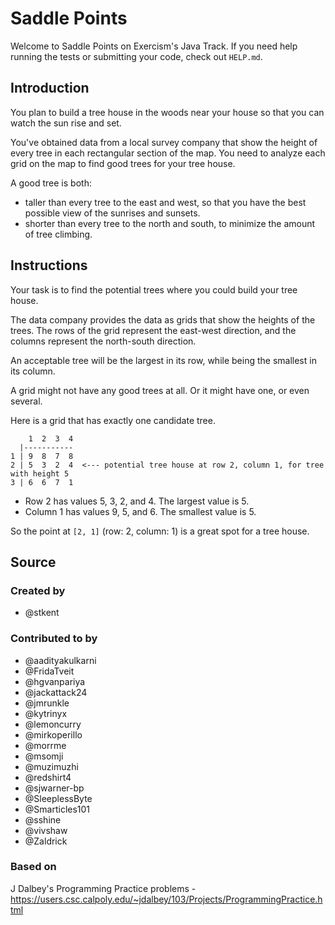 # Saddle Points

Welcome to Saddle Points on Exercism's Java Track.
If you need help running the tests or submitting your code, check out `HELP.md`.

## Introduction

You plan to build a tree house in the woods near your house so that you can watch the sun rise and set.

You've obtained data from a local survey company that show the height of every tree in each rectangular section of the map.
You need to analyze each grid on the map to find good trees for your tree house.

A good tree is both:

- taller than every tree to the east and west, so that you have the best possible view of the sunrises and sunsets.
- shorter than every tree to the north and south, to minimize the amount of tree climbing.

## Instructions

Your task is to find the potential trees where you could build your tree house.

The data company provides the data as grids that show the heights of the trees.
The rows of the grid represent the east-west direction, and the columns represent the north-south direction.

An acceptable tree will be the largest in its row, while being the smallest in its column.

A grid might not have any good trees at all.
Or it might have one, or even several.

Here is a grid that has exactly one candidate tree.

```text
    1  2  3  4
  |-----------
1 | 9  8  7  8
2 | 5  3  2  4  <--- potential tree house at row 2, column 1, for tree with height 5
3 | 6  6  7  1
```

- Row 2 has values 5, 3, 2, and 4. The largest value is 5.
- Column 1 has values 9, 5, and 6. The smallest value is 5.

So the point at `[2, 1]` (row: 2, column: 1) is a great spot for a tree house.

## Source

### Created by

- @stkent

### Contributed to by

- @aadityakulkarni
- @FridaTveit
- @hgvanpariya
- @jackattack24
- @jmrunkle
- @kytrinyx
- @lemoncurry
- @mirkoperillo
- @morrme
- @msomji
- @muzimuzhi
- @redshirt4
- @sjwarner-bp
- @SleeplessByte
- @Smarticles101
- @sshine
- @vivshaw
- @Zaldrick

### Based on

J Dalbey's Programming Practice problems - https://users.csc.calpoly.edu/~jdalbey/103/Projects/ProgrammingPractice.html
